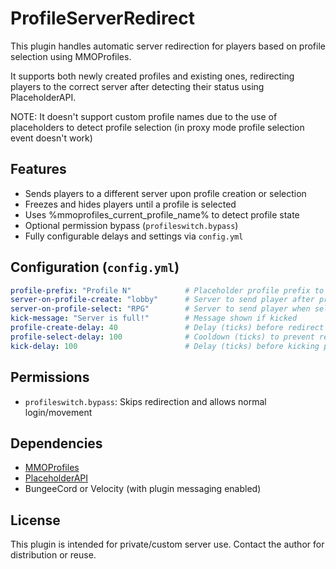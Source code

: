 # ProfileServerRedirect

This plugin handles automatic server redirection for players based on profile selection using MMOProfiles.

It supports both newly created profiles and existing ones, redirecting players to the correct server after detecting their status using PlaceholderAPI.

NOTE: It doesn't support custom profile names due to the use of placeholders to detect profile selection (in proxy mode profile selection event doesn't work)

## Features

- Sends players to a different server upon profile creation or selection
- Freezes and hides players until a profile is selected
- Uses %mmoprofiles_current_profile_name% to detect profile state
- Optional permission bypass (`profileswitch.bypass`)
- Fully configurable delays and settings via `config.yml`

## Configuration (`config.yml`)

```yaml
profile-prefix: "Profile N"            # Placeholder profile prefix to detect
server-on-profile-create: "lobby"      # Server to send player after profile creation
server-on-profile-select: "RPG"        # Server to send player when selecting existing profile
kick-message: "Server is full!"        # Message shown if kicked
profile-create-delay: 40               # Delay (ticks) before redirect on profile create
profile-select-delay: 100              # Cooldown (ticks) to prevent repeated redirects
kick-delay: 100                        # Delay (ticks) before kicking player
```

## Permissions

- `profileswitch.bypass`: Skips redirection and allows normal login/movement

## Dependencies

- [MMOProfiles](https://www.spigotmc.org/resources/)
- [PlaceholderAPI](https://www.spigotmc.org/resources/placeholderapi.6245/)
- BungeeCord or Velocity (with plugin messaging enabled)

## License

This plugin is intended for private/custom server use. Contact the author for distribution or reuse.
